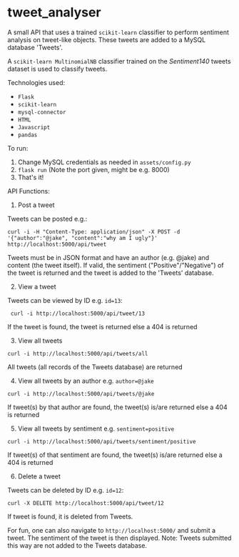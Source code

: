 # tweet_analyser

A small API that uses a trained ```scikit-learn``` classifier to perform sentiment analysis on tweet-like objects. These tweets
are added to a MySQL database 'Tweets'.

A ```scikit-learn MultinomialNB``` classifier trained on the _Sentiment140_ tweets dataset is used to classify
tweets.

Technologies used:

  - ```Flask```
  - ```scikit-learn```
  - ```mysql-connector```
  - ```HTML```
  - ```Javascript```
  - ```pandas```
  
To run:
  1. Change MySQL credentials as needed in ```assets/config.py```
  2. ```flask run```  (Note the port given, might be e.g. 8000)
  3. That's it!

API Functions:

1. Post a tweet


Tweets can be posted e.g.:

```curl -i -H "Content-Type: application/json" -X POST -d '{"author":"@jake", "content":"why am I ugly"}' http://localhost:5000/api/tweet```

Tweets must be in JSON format and have an author (e.g. @jake) and content (the tweet itself). If valid, the sentiment ("Positive"/"Negative") of the tweet is returned
and the tweet is added to the 'Tweets' database.


2. View a tweet 


Tweets can be viewed by ID e.g. ```id=13```:

``` curl -i http://localhost:5000/api/tweet/13```

If the tweet is found, the tweet is returned else a 404 is returned

3. View all tweets 

```curl -i http://localhost:5000/api/tweets/all```

All tweets (all records of the Tweets database) are returned

4. View all tweets by an author e.g. ```author=@jake``` 

```curl -i http://localhost:5000/api/tweets/@jake```

If tweet(s) by that author are found, the tweet(s) is/are returned else a 404 is returned

5. View all tweets by sentiment e.g. ```sentiment=positive``` 

```curl -i http://localhost:5000/api/tweets/sentiment/positive```

If tweet(s) of that sentiment are found, the tweet(s) is/are returned else a 404 is returned

6. Delete a tweet

Tweets can be deleted by ID e.g. ```id=12```:

```curl -X DELETE http://localhost:5000/api/tweet/12```

If tweet is found, it is deleted from Tweets.

For fun, one can also navigate to ```http://localhost:5000/``` and submit a tweet. The sentiment of the tweet is then displayed.
Note: Tweets submitted this way are not added to the Tweets database.



